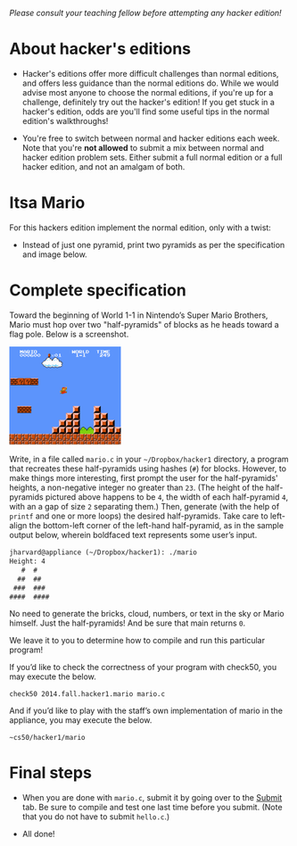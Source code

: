*Please consult your teaching fellow before attempting any hacker edition!*

# About hacker's editions

* Hacker's editions offer more difficult challenges than normal editions, and offers less guidance than the normal editions do. While we would advise most anyone to choose the normal editions, if you're up for a challenge, definitely try out the hacker's edition! If you get stuck in a hacker's edition, odds are you'll find some useful tips in the normal edition's walkthroughs!

* You're free to switch between normal and hacker editions each week. Note that you're **not allowed** to submit a mix between normal and hacker edition problem sets. Either submit a full normal edition or a full hacker edition, and not an amalgam of both.


# Itsa Mario

For this hackers edition implement the normal edition, only with a twist:

* Instead of just one pyramid, print two pyramids as per the specification and image below. 


# Complete specification

Toward the beginning of World 1-1 in Nintendo’s Super Mario Brothers, Mario must hop over two "half-pyramids" of blocks as he heads toward a flag pole. Below is a screenshot.

  ![Mario!](pset13.png)

Write, in a file called `mario.c` in your `~/Dropbox/hacker1` directory, a program that recreates these half-pyramids using hashes (`#`) for blocks. However, to make things more interesting, first prompt the user for the half-pyramids' heights, a non-negative integer no greater than `23`. (The height of the half-pyramids pictured above happens to be `4`, the width of each half-pyramid `4`, with an a gap of size `2` separating them.) Then, generate (with the help of `printf` and one or more loops) the desired half-pyramids. Take care to left-align the bottom-left corner of the left-hand half-pyramid, as in the sample output below, wherein boldfaced text represents some user’s input.

	jharvard@appliance (~/Dropbox/hacker1): ./mario
	Height: 4
	   #  #
	  ##  ##
	 ###  ###
	####  ####

No need to generate the bricks, cloud, numbers, or text in the sky or Mario himself. Just the half-pyramids! And be sure that main returns `0`.

We leave it to you to determine how to compile and run this particular program!

If you’d like to check the correctness of your program with check50, you may execute the below.

	check50 2014.fall.hacker1.mario mario.c

And if you’d like to play with the staff’s own implementation of mario in the appliance, you may execute the below.

	~cs50/hacker1/mario



# Final steps

* When you are done with `mario.c`, submit it by going over to the [Submit](#submit) tab. Be sure to compile and test one last time before you submit. (Note that you do not have to submit `hello.c`.)

* All done!